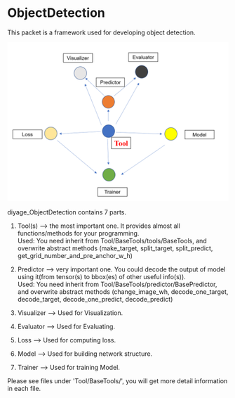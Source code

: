 # ObjectDetection
This packet is a framework used for developing object detection.

![image](frame.png)

diyage_ObjectDetection contains 7 parts.  
1. Tool(s) --> the most important one. It provides almost all 
functions/methods for your programming.  
Used: You need inherit from Tool/BaseTools/tools/BaseTools, 
and overwrite abstract methods (make_target, split_target, 
split_predict, get_grid_number_and_pre_anchor_w_h)  

2. Predictor --> very important one. You could decode the 
output of model using it(from tensor(s) to bbox(es) of other useful info(s)).  
Used: You need inherit from Tool/BaseTools/predictor/BasePredictor, 
and overwrite abstract methods (change_image_wh, decode_one_target, 
decode_target, decode_one_predict, decode_predict)  

3. Visualizer --> Used for Visualization.
4. Evaluator --> Used for Evaluating.
5. Loss --> Used for computing loss.
6. Model --> Used for building network structure.
7. Trainer --> Used for training Model.

Please see files under 'Tool/BaseTools/', you will get more detail information in each file.

